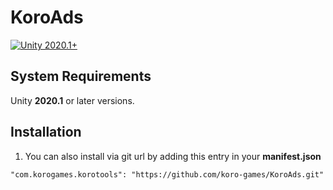 # KoroAds

[![Unity 2020.1+](https://img.shields.io/badge/unity-2020.1%2B-blue.svg)](https://unity3d.com/get-unity/download)

## System Requirements
Unity **2020.1** or later versions.

## Installation

1. You can also install via git url by adding this entry in your **manifest.json**
```
"com.korogames.korotools": "https://github.com/koro-games/KoroAds.git"
```
